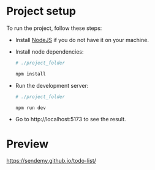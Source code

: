 # Project setup
To run the project, follow these steps:

- Install [NodeJS](https://nodejs.org/en) if you do not have it on your machine.

- Install node dependencies:
   ```bash
   # ./project_folder
   
   npm install
   ```

- Run the development server:
   ```bash
   # ./project_folder
   
   npm run dev
   ```

- Go to http://localhost:5173 to see the result.

# Preview
https://sendemy.github.io/todo-list/
